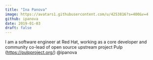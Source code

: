 ```yaml
---
title: "Ina Panova"
image: https://avatars1.githubusercontent.com/u/4253816?s=400&v=4
github: ipanova
date: 2019-01-03
draft: false
---
```


I am a software engineer at Red Hat, working as a core developer and community co-lead of open source upstream project Pulp (https://pulpproject.org/)
@ipanova
